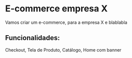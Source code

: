 # E-commerce empresa X

Vamos criar um e-commerce, para a empresa X e blablabla

## Funcionalidades:

Checkout, Tela de Produto, Catálogo, Home com banner
